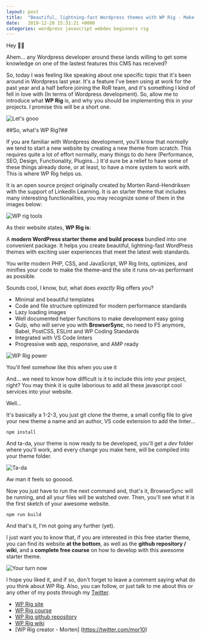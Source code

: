 ```yaml
---
layout: post
title:  "Beautiful, lightning-fast Wordpress themes with WP Rig - Make your theme meet the latests web standards ✨"
date:   2019-12-20 15:31:21 +0000
categories: wordpress javascript webdev beginners rig
---
```


Hey 👀✨

Ahem... any Wordpress developer around these lands willing to get some knowledge on one of the lastest features this CMS has received?

So, today I was feeling like speaking about one specific topic that it's been around in Wordpress last year. It's a feature I've been using at work for the past year and a half before joining the RoR team, and it's something I kind of fell in love with (In terms of Wordpress development). So, allow me to introduce what **WP Rig** is, and why you should be implementing this in your projects. I promise this will be a short one.

![Let's gooo](https://media.giphy.com/media/3ohhwyXhrNXmL831XG/giphy.gif)

##So, what's WP Rig?##

If you are familiar with Wordpress development, you'll know that *normally* we tend to start a new website by creating a new theme from scratch. This requires quite a lot of effort normally, many things to do here (Performance, SEO, Design, Functionality, Plugins...) It'd sure be a relief to have some of these things already done, or at least, to have a more system to work with. This is where WP Rig helps us.

It is an open source project originally created by Morten Rand-Hendriksen with the support of LinkedIn Learning. It is an starter theme that includes many interesting functionalities, you may recognize some of them in the images below:

![WP rig tools](https://thepracticaldev.s3.amazonaws.com/i/iau4nz4rsd3iwjgorzvd.png)


As their website states, **WP Rig is**:

A **modern WordPress starter theme and build process** bundled into one convenient package. It helps you create beautiful, lightning-fast WordPress themes with exciting user experiences that meet the latest web standards.

You write modern PHP, CSS, and JavaScript, WP Rig lints, optimizes, and minifies your code to make the theme–and the site it runs on–as performant as possible.

Sounds cool, I know, but, what does *exactly* Rig offers you?

- Minimal and beautiful templates
- Code and file structure optimized for modern performance standards
- Lazy loading images
- Well documented helper functions to make development easy going
- Gulp, who will serve you with **BrowserSync**, no need to F5 anymore, Babel, PostCSS, ESLint and WP Coding Standards
- Integrated with VS Code linters
- Progressive web app, responsive, and AMP ready

![WP Rig power](https://media.giphy.com/media/cdNSp4L5vCU7aQrYnV/giphy.gif)
<figcaption>You'll feel somehow like this when you use it</figcaption>

And... we need to know how difficult is it to include this into your project, right? You may think it is quite laborious to add all these javascript cool services into your website.

Well...

It's basically a 1-2-3, you just git clone the theme, a small config file to give your new theme a name and an author, VS code extension to add the linter...

```npm install```

And ta-da, your theme is now ready to be developed, you'll get a *dev* folder where you'll work, and every change you make here, will be compiled into your theme folder.

![Ta-da](https://media.giphy.com/media/8w3ksZxYqGvjAkoWPF/giphy.gif)
<figcaption>Aw man it feels so gooood.</figcaption>

Now you just have to run the next command and, that's it, BrowserSync will be running, and all your files will be watched over. Then, you'll see what it is the first sketch of your awesome website.

```npm run build```

And that's it, I'm not going any further (yet).

I just want you to know that, if you are interested in this free starter theme, you can find its website **at the bottom**, as well as the **github repository / wiki**, and a **complete free course** on how to develop with this awesome starter theme.

![Your turn now](https://media.giphy.com/media/9G52AvjN8I72qZUEcu/giphy.gif)

I hope you liked it, and if so, don't forget to leave a comment saying what do you think about WP Rig. Also, you can follow, or just talk to me about this or any other of my posts through my [Twitter](https://twitter.com/brownio_).


- [WP Rig site](https://wprig.io/)
- [WP Rig course](https://wprig.io/course/wprig_en/)
- [WP Rig github repository](https://github.com/wprig/wprig)
- [WP Rig wiki](https://github.com/wprig/wprig/wiki)
- [WP Rig creator - Morten] (https://twitter.com/mor10)